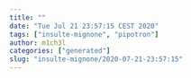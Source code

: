 ```yaml
---
title: ""
date: "Tue Jul 21 23:57:15 CEST 2020"
tags: ["insulte-mignone", "pipotron"]
author: m1ch3l
categories: ["generated"]
slug: "insulte-mignone/2020-07-21-23:57:15"
---
```



